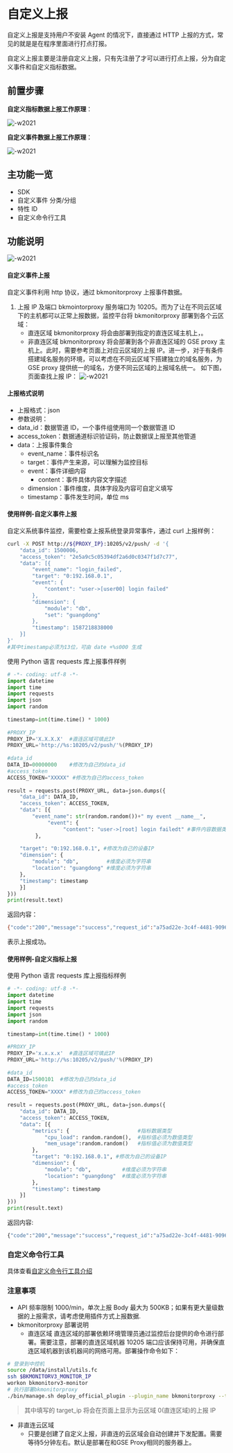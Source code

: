# 自定义上报

自定义上报是支持用户不安装 Agent 的情况下，直接通过 HTTP 上报的方式，常见的就是是在程序里面进行打点打报。

自定义上报主要是注册自定义上报，只有先注册了才可以进行打点上报，分为自定义事件和自定义指标数据。

## 前置步骤

**自定义指标数据上报工作原理**：

![-w2021](media/15769097214595.jpg)

**自定义事件数据上报工作原理**：

![-w2021](media/15887429342933.jpg)

## 主功能一览

* SDK
* 自定义事件 分类/分组
* 特性 ID
* 自定义命令行工具

## 功能说明

![-w2021](media/15754476249189.png)

#### 自定义事件上报

自定义事件利用 http 协议，通过 bkmonitorproxy 上报事件数据。

1. 上报 IP 及端口
     bkmointorproxy 服务端口为 10205。而为了让在不同云区域下的主机都可以正常上报数据，监控平台将 bkmonitorproxy 部署到各个云区域：
     - 直连区域
       bkmonitorproxy 将会由部署到指定的直连区域主机上，。
     - 非直连区域
       bkmonitorproxy 将会部署到各个非直连区域的 GSE proxy 主机上。此时，需要参考页面上对应云区域的上报 IP。进一步，对于有条件搭建域名服务的环境，可以考虑在不同云区域下搭建独立的域名服务，为 GSE proxy 提供统一的域名，方便不同云区域的上报域名统一。
     如下图，页面查找上报 IP：
    ![-w2021](media/15887429814674.png)


#### 上报格式说明

- 上报格式：json
- 参数说明：
- data_id：数据管道 ID，一个事件组使用同一个数据管道 ID
- access_token：数据通道标识验证码，防止数据误上报至其他管道
- data：上报事件集合
  - event_name：事件标识名
  - target：事件产生来源，可以理解为监控目标
  - event：事件详细内容
    - content：事件具体内容文字描述
  - dimension：事件维度，具体字段及内容可自定义填写
  - timestamp：事件发生时间，单位 ms

#### 使用样例-自定义事件上报

自定义系统事件监控，需要检查上报系统登录异常事件，通过 curl 上报样例：

   ```bash
   curl -X POST http://${PROXY_IP}:10205/v2/push/ -d '{
       "data_id": 1500006,
       "access_token": "2e5a9c5c05394df2a6d0c0347f1d7c77",
       "data": [{
           "event_name": "login_failed",
           "target": "0:192.168.0.1",
           "event": {
               "content": "user->[user00] login failed"
           },
           "dimension": {
               "module": "db",
               "set": "guangdong"
           },
           "timestamp": 1587218838000
       }]
   }'
   #其中timestamp必须为13位，可由 date +%s000 生成
   ```

  使用 Python 语言 requests 库上报事件样例

```python
# -*- coding: utf-8 -*-
import datetime
import time
import requests
import json
import random
 
timestamp=int(time.time() * 1000)
 
#PROXY_IP
PROXY_IP='X.X.X.X'  #直连区域可填此IP
PROXY_URL='http://%s:10205/v2/push/'%(PROXY_IP)
 
#data_id
DATA_ID=00000000    #修改为自己的data_id
#access_token
ACCESS_TOKEN="XXXXX" #修改为自己的access_token
 
result = requests.post(PROXY_URL, data=json.dumps({
    "data_id": DATA_ID,
    "access_token": ACCESS_TOKEN,
    "data": [{
        "event_name": str(random.random())+" my event __name__",
             "event": {
                  "content": "user->[root] login failedt" #事件内容数据类型是字符串
         },
 
    "target": "0:192.168.0.1", #修改为自己的设备IP
    "dimension": {
        "module": "db",         #维度必须为字符串
        "location": "guangdong" #维度必须为字符串
    },
    "timestamp": timestamp
    }]
}))
print(result.text)
```

   返回内容：

   ```bash
{"code":"200","message":"success","request_id":"a75ad22e-3c4f-4481-9096-c4947bf47187","result":"true"}
   ```

   表示上报成功。

#### 使用样例-自定义指标上报

使用 Python 语言 requests 库上报指标样例

```python
# -*- coding: utf-8 -*-
import datetime
import time
import requests
import json
import random
 
timestamp=int(time.time() * 1000)
 
#PROXY_IP
PROXY_IP='x.x.x.x'  #直连区域可填此IP
PROXY_URL='http://%s:10205/v2/push/'%(PROXY_IP)
 
#data_id
DATA_ID=1500101  #修改为自己的data_id
#access_token
ACCESS_TOKEN="XXXX" #修改为自己的access_token
 
result = requests.post(PROXY_URL, data=json.dumps({
    "data_id": DATA_ID,
    "access_token": ACCESS_TOKEN,
    "data": [{
        "metrics": {                      #指标数据类型
            "cpu_load": random.random(),  #指标值必须为数值类型
            "mem_usage":random.random()   #指标值必须为数值类型
        },
        "target": "0:192.168.0.1", #修改为自己的设备IP
        "dimension": {
            "module": "db",          #维度必须为字符串
            "location": "guangdong"  #维度必须为字符串
        },
        "timestamp": timestamp
    }]
}))
print(result.text)
```

返回内容:

```python
{"code":"200","message":"success","request_id":"a75ad22e-3c4f-4481-9096-c4947bf47187","result":"true"}
```

### 自定义命令行工具

具体查看[自定义命令行工具介绍](../../guide/custom-report-tools.md)

### 注意事项

   - API 频率限制 1000/min，单次上报 Body 最大为 500KB；如果有更大量级数据的上报需求，请考虑使用插件方式上报数据.
   - bkmonitorproxy 部署说明
       - 直连区域
          直连区域的部署依赖环境管理员通过监控后台提供的命令进行部署。需要注意，部署的直连区域机器 10205 端口应该保持可用，并确保直连区域机器到该机器间的网络可用。部署操作命令如下：

```bash
# 登录到中控机
source /data/install/utils.fc
ssh $BKMONITORV3_MONITOR_IP
workon bkmonitorv3-monitor
# 执行部署bkmonitorproxy
./bin/manage.sh deploy_official_plugin --plugin_name bkmonitorproxy --target_hosts ${target_ip},${target_ip}
```

> 其中填写的 target_ip 将会在页面上显示为云区域 0(直连区域)的上报 IP

- 非直连云区域
  - 只要是创建了自定义上报，非直连的云区域会自动创建并下发配置。需要等待5分钟左右。默认是部署在和GSE Proxy相同的服务器上。 

